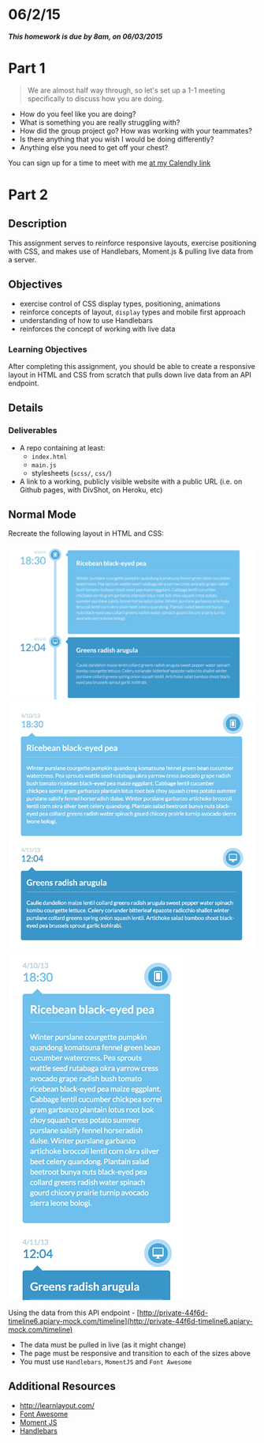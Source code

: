 # 06/2/15 

___This homework is due by 8am, on 06/03/2015___

# Part 1

> We are almost half way through, so let's set up a 1-1 meeting specifically to discuss how you are doing.

- How do you feel like you are doing?
- What is something you are really struggling with?
- How did the group project go? How was working with your teammates?
- Is there anything that you wish I would be doing differently?
- Anything else you need to get off your chest?

You can sign up for a time to meet with me [at my Calendly link](https://calendly.com/twhitacre)

# Part 2

## Description

This assignment serves to reinforce responsive layouts, exercise positioning with CSS, and makes use of Handlebars, Moment.js & pulling live data from a server.

## Objectives

- exercise control of CSS display types, positioning, animations
- reinforce concepts of layout, `display` types and mobile first approach
- understanding of how to use Handlebars
- reinforces the concept of working with live data

### Learning Objectives

After completing this assignment, you should be able to create a responsive layout in HTML and CSS from scratch that pulls down live data from an API endpoint.

## Details

### Deliverables

* A repo containing at least:
    - `index.html`
    - `main.js`
    - stylesheets (`scss/`, `css/`)
* A link to a working, publicly visible website with a public URL (i.e. on Github pages, with DivShot, on Heroku, etc)

## Normal Mode

Recreate the following layout in HTML and CSS:

![](./large.png)
![](./medium.png)
![](./small.png)

Using the data from this API endpoint - [http://private-44f6d-timeline6.apiary-mock.com/timeline](http://private-44f6d-timeline6.apiary-mock.com/timeline)

- The data must be pulled in live (as it might change)
- The page must be responsive and transition to each of the sizes above
- You must use `Handlebars`, `MomentJS` and `Font Awesome`


## Additional Resources

- http://learnlayout.com/
- [Font Awesome](http://fortawesome.github.io/Font-Awesome/)
- [Moment JS](http://momentjs.com/)
- [Handlebars](http://handlebarsjs.com/)
